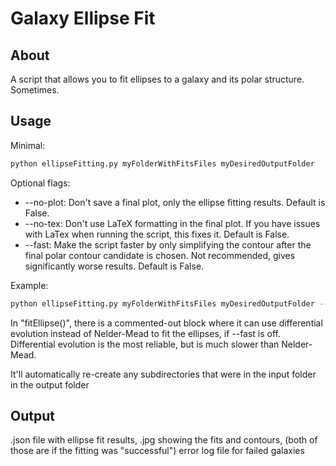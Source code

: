 # Galaxy Ellipse Fit
## About
A script that allows you to fit ellipses to a galaxy and its polar structure. Sometimes.

## Usage
Minimal:
```bash
python ellipseFitting.py myFolderWithFitsFiles myDesiredOutputFolder
```

Optional flags:
* --no-plot: Don't save a final plot, only the ellipse fitting results. Default is False.
* --no-tex: Don't use LaTeX formatting in the final plot. If you have issues with LaTex when running the script, this fixes it. Default is False.
* --fast: Make the script faster by only simplifying the contour after the final polar contour candidate is chosen. Not recommended, gives significantly worse results. Default is False.

Example:
```bash
python ellipseFitting.py myFolderWithFitsFiles myDesiredOutputFolder --fast --no-tex
```

In "fitEllipse()", there is a commented-out block where it can use differential evolution instead of Nelder-Mead to fit the ellipses, if --fast is off. Differential evolution is the most reliable, but is much slower than Nelder-Mead.

It'll automatically re-create any subdirectories that were in the input folder in the output folder

## Output
.json file with ellipse fit results, .jpg showing the fits and contours, (both of those are if the fitting was "successful") error log file for failed galaxies
